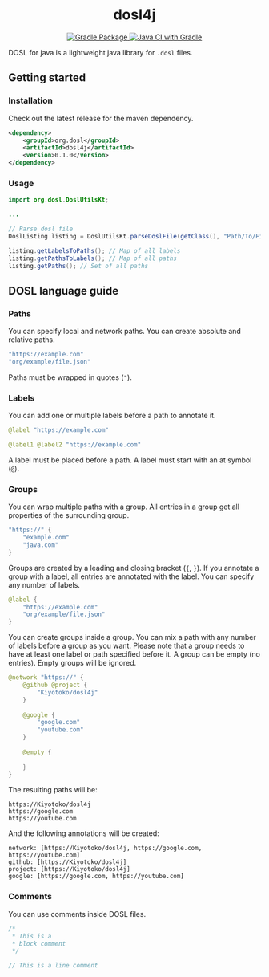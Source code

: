 <h1 align="center">dosl4j</h1>

<div align="center">
    <a href="https://github.com/Kiyotoko/dosl4j/actions/workflows/gradle-publish.yml">
        <img alt="Gradle Package" src="https://github.com/Kiyotoko/dosl4j/actions/workflows/gradle-publish.yml/badge.svg">
    </a>
    <a href="https://github.com/Kiyotoko/dosl4j/actions/workflows/gradle.yml">
        <img alt="Java CI with Gradle" src="https://github.com/Kiyotoko/dosl4j/actions/workflows/gradle.yml/badge.svg">
    </a>
</div>

DOSL for java is a lightweight java library for `.dosl` files.

## Getting started

### Installation

Check out the latest release for the maven dependency.

```xml
<dependency>
    <groupId>org.dosl</groupId>
    <artifactId>dosl4j</artifactId>
    <version>0.1.0</version>
</dependency>
```

### Usage

```java
import org.dosl.DoslUtilsKt;

...

// Parse dosl file
DoslListing listing = DoslUtilsKt.parseDoslFile(getClass(), "Path/To/File.dosl");

listing.getLabelsToPaths(); // Map of all labels
listing.getPathsToLabels(); // Map of all paths
listing.getPaths(); // Set of all paths
```

## DOSL language guide

### Paths

You can specify local and network paths. You can create absolute and relative paths.

```kotlin
"https://example.com"
"org/example/file.json"
```

Paths must be wrapped in quotes (`"`).

### Labels

You can add one or multiple labels before a path to annotate it.

```kotlin
@label "https://example.com"
```

```kotlin
@label1 @label2 "https://example.com"
```

A label must be placed before a path. A label must start with an at symbol (`@`).

### Groups

You can wrap multiple paths with a group. All entries in a group get all properties of the surrounding group.

```kotlin
"https://" {
    "example.com"
    "java.com"
}
```

Groups are created by a leading and closing bracket (`{`, `}`).
If you annotate a group with a label, all entries are annotated with the label. You can specify any number of labels.

```kotlin
@label {
    "https://example.com"
    "org/example/file.json"
}
```

You can create groups inside a group. You can mix a path with any number of labels before a group as you want. Please
note that a group needs to have at least one label or path specified before it. A group can be empty (no entries).
Empty groups will be ignored.

```kotlin
@network "https://" {
    @github @project {
        "Kiyotoko/dosl4j"
    }
    
    @google {
        "google.com"
        "youtube.com"
    }
    
    @empty {
        
    }
}
```

The resulting paths will be:
```text
https://Kiyotoko/dosl4j
https://google.com
https://youtube.com
```

And the following annotations will be created:
```text
network: [https://Kiyotoko/dosl4j, https://google.com, https://youtube.com]
github: [https://Kiyotoko/dosl4j]
project: [https://Kiyotoko/dosl4j]
google: [https://google.com, https://youtube.com]
```

### Comments

You can use comments inside DOSL files.

```kotlin
/* 
 * This is a
 * block comment
 */

// This is a line comment
```
